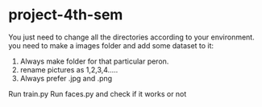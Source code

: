 # project-4th-sem
You just need to change all the directories according to your environment.
you need to make a images folder and add some dataset to it:
  1. Always make folder for that particular peron.
  2. rename pictures as 1,2,3,4.....
  3. Always prefer .jpg and .png

Run train.py
Run faces.py and check if it works or not

